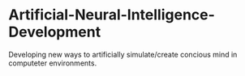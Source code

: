 # Artificial-Neural-Intelligence-Development
Developing new ways to artificially simulate/create concious mind in computeter environments.
